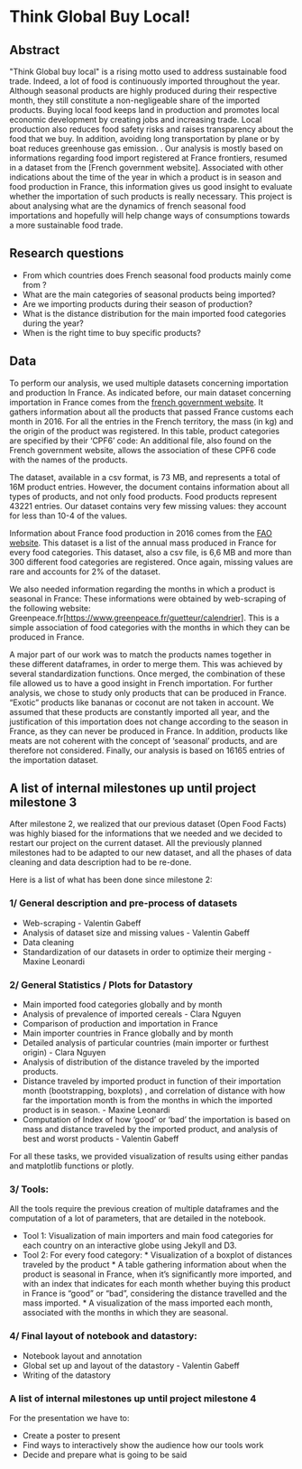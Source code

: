 # Think Global Buy Local!  

## Abstract
"Think Global buy local" is a rising motto used to address sustainable food trade. Indeed, a lot of food is continuously imported throughout the year. Although seasonal products are highly produced during their respective month, they still constitute a non-negligeable share of the imported products. 
Buying local food keeps land in production and promotes local economic development by creating jobs and increasing trade. Local production also reduces food safety risks and raises transparency about the food that we buy.  In addition, avoiding long transportation by plane or by boat reduces greenhouse gas emission. . 
Our analysis is mostly based on informations regarding food import registered at France frontiers, resumed in a dataset from the [French government website]. Associated with other indications about the time of the year in which a product is in season and food production in France, this information gives us good insight to evaluate whether the importation of such products is really necessary.
This project is about analysing what are the dynamics of french seasonal food importations and hopefully will help change ways of consumptions towards a more sustainable food trade.

## Research questions
- From which countries does French seasonal food products mainly come from ?
- What are the main categories of seasonal products being imported?
- Are we importing products during their season of production?  
- What is the distance distribution for the main imported food categories during the year?
- When is the right time to buy specific products? 

## Data
To perform our analysis, we used multiple datasets concerning importation and production In France. As indicated before, our main dataset concerning  importation in France comes from the [french government website](https://www.data.gouv.fr/en/datasets/statistiques-nationales-du-commerce-exterieur/#_). It gathers information about all the products that passed France customs each month in 2016.  For all the entries in the French territory, the mass (in kg)  and the origin of the product was registered. In this table, product categories are specified by their ‘CPF6’ code: An additional file, also found on the French government website, allows the association of these CPF6 code with the names of the products. 

The dataset, available in a csv format, is 73 MB, and represents  a total of 16M  product entries. However, the document contains information about all types of products, and not only food products. Food products represent 43221 entries. Our dataset contains very few missing values: they account for less than 10-4 of the values. 

Information about France food production in 2016 comes from the [FAO website](http://www.fao.org/faostat/fr/#data/QC). This dataset is a list of the annual mass produced in France for every food categories. This dataset, also a csv file,  is 6,6 MB and more than 300 different food categories are registered. Once again, missing values are rare and accounts for 2% of the dataset. 

We also needed information regarding the months in which a product is seasonal in France: These informations were obtained by web-scraping  of the following website: Greenpeace.fr[https://www.greenpeace.fr/guetteur/calendrier]. This is a simple association of food categories with the months in which they can be produced in France. 

A major part of our work was to match the products names together in  these different dataframes, in order to merge them. This was achieved by several standardization functions. Once merged, the combination of these file allowed us to have a good insight in French importation. For further analysis, we chose to study only products that can be produced in France. “Exotic” products like bananas or coconut are not taken in account. We assumed that these products are constantly imported all year, and the justification of this importation does not change according to the season in France, as they can never be produced in France. In addition, products like meats are not coherent with the concept of ‘seasonal’ products, and are therefore not considered. Finally, our analysis is based on 16165 entries of the importation dataset. 

## A list of internal milestones up until project milestone 3
After milestone 2, we realized that our previous dataset (Open Food Facts) was highly biased for the informations that we needed and we decided to restart our project on the current dataset. All the previously planned milestones had to be adapted to our new dataset, and all the phases of data cleaning and data description had to be re-done. 

Here is a list of what has been done since milestone 2: 
### 1/ General description and pre-process of datasets
- Web-scraping - Valentin Gabeff
- Analysis of dataset size and missing values - Valentin Gabeff
- Data cleaning 
- Standardization of our datasets in order to optimize their merging - Maxine Leonardi

### 2/ General Statistics / Plots for Datastory
- Main imported food categories globally and by month  
- Analysis of prevalence of imported cereals - Clara Nguyen
- Comparison of production and importation in France 
- Main importer countries in France globally and by month 
- Detailed analysis of particular countries (main importer or furthest origin) - Clara Nguyen
- Analysis of distribution of the distance traveled by the imported products. 
- Distance traveled by imported product in function of their importation month (bootstrapping,  boxplots) , and correlation of distance with how far the importation month is from the months in which the imported product is in season. - Maxine Leonardi
- Computation of Index of how ‘good’ or ‘bad’ the importation is based on mass and distance traveled by the imported product, and analysis of best and worst products - Valentin Gabeff

For all these tasks, we provided visualization of results using either pandas and matplotlib functions or plotly. 

### 3/ Tools:
All the tools require the previous creation of multiple dataframes and the computation of a lot of parameters, that are detailed in the notebook. 
- Tool 1:  Visualization of main importers and main food categories for each country on an interactive globe using Jekyll and D3. 
- Tool 2: For every food category: 
      * Visualization of a boxplot of distances traveled by the product
      * A table gathering information about when the product is seasonal in France, when it’s significantly more  imported, and with an index that indicates for each month whether buying this product in France is “good” or “bad”, considering the distance travelled and the mass imported. 
      * A visualization of the mass imported each month, associated with the months in which they are seasonal. 

### 4/ Final layout of notebook and datastory: 
- Notebook layout and annotation 
- Global set up and layout of the datastory - Valentin Gabeff
- Writing of the datastory

### A list of internal milestones up until project milestone 4
For the presentation we have to:
- Create a poster to present
- Find ways to interactively show the audience how our tools work
- Decide and prepare what is going to be said

